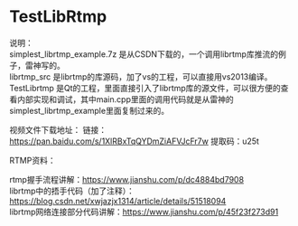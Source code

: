 # TestLibRtmp

说明：   
simplest_librtmp_example.7z 是从CSDN下载的，一个调用librtmp库推流的例子，雷神写的。  
librtmp_src 是librtmp的库源码，加了vs的工程，可以直接用vs2013编译。  
TestLibrtmp 是Qt的工程，里面直接引入了librtmp库的源文件，可以很方便的查看内部实现和调试，其中main.cpp里面的调用代码就是从雷神的simplest_librtmp_example里面复制过来的。  

视频文件下载地址：
链接：https://pan.baidu.com/s/1XlRBxTqQYDmZiAFVJcFr7w 提取码：u25t 

RTMP资料：

rtmp握手流程讲解：https://www.jianshu.com/p/dc4884bd7908  
librtmp中的捂手代码（加了注释）：https://blog.csdn.net/xwjazjx1314/article/details/51518094  
librtmp网络连接部分代码讲解：https://www.jianshu.com/p/45f23f273d91  
